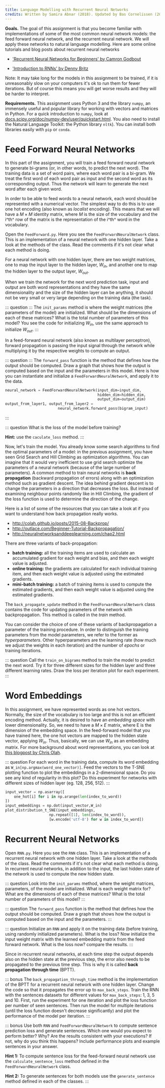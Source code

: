 ```yaml
---
title: Language Modelling with Recurrent Neural Networks
credits: Written by Samira Abnar (2018). Updated by Bas Cornelissen (2019).
---
```


**Goals.**
The goal of this assignment is that you become familiar with
implementations of some of the most common neural network models: the
feed forward neural network, and the recurrent neural network. We will
apply these networks to natural language modelling. Here are some online 
tutorials and blog posts about recurrent neural networks

- ['Recurrent Neural Networks for Beginners' by Camron Godbout](https://medium.com/@camrongodbout/recurrent-neural-networks-for-beginners-7aca4e933b82#.aswkxfdhx)

- ['Introduction to RNNs' by Denny Britz](http://www.wildml.com/2015/09/recurrent-neural-networks-tutorial-part-1-introduction-to-rnns/)

Note: It may take long for the models in this assignment to be trained,
if it is unreasonably slow on your computers it's ok to run them for
fewer iterations. But of course this means you will get worse results
and they will be harder to interpret.

**Requirements.**
This assignment uses Python 3 and the library `numpy`, an immensely 
useful and popular library for working with vectors and matrices in Python.
For a quick introduction to `numpy`, look at [docs.scipy.org/doc/numpy-dev/user/quickstart.html](https://docs.scipy.org/doc/numpy-dev/user/quickstart.html).
You also need to install the Natural Language Toolkit: the Python
library `nltk`). You can install both libraries easily with `pip` or `conda`.

Feed Forward Neural Networks
============================

In this part of the assignment, you will train a feed forward neural
network to generate bi-grams (or, in other words, to predict the next
word). The training data is a set of word pairs, where each word pair is
a bi-gram. We treat the first word of each word pair as input and the
second word as its corresponding output. Thus the network will learn to
generate the next word after each given word.

In order to be able to feed words to a neural network, each word should
be represented with a numerical vector. The simplest way to do this is
to use one hot encoding (also known as *localist* encoding). This means
that we will have a $M \times M$ identity matrix, where $M$ is the size
of the vocabulary and the i^th^ row of the matrix is the representation
of the i^th^ word in the vocabulary.

Open the `FeedForward.py`. Here you see the
`FeedForwardNeuralNetwork` class. This is an implementation of a
neural network with one hidden layer. Take a look at the methods of the
class. Read the comments if it's not clear what each method is doing.

For a neural network with one hidden layer, there are two weight
matrices, one to map the input layer to the hidden layer, $W_{in}$, and
another one to map the hidden layer to the output layer, $W_{out}$.

When we train the network for the next word prediction task, input and
output are both word representations and they have the same
dimensionality and the size of the hidden layer can be anything, it
should not be very small or very large depending on the training data
(the task).

::: question :::
The `init_params` method is where the weight matrices (the
parameters of the model) are initialized. What should be the dimensions
of each of these matrices? What is the total number of parameters of
this model? You see the code for initializing $W_{in}$, use the same
approach to initialize $W_{out}$.
:::

In a feed-forward neural network (also known as multilayer perceptron),
forward propagation is passing the input signal through the network
while multiplying it by the respective weights to compute an output.

::: question :::
The `forward_pass` function is the method that defines how the output
should be computed. Draw a graph that shows how the output is computed
based on the input and the parameters in this model.
Here is how you can instantiate and initialize a
`FeedForwardNeuralNetwork`, and apply it to the data.

```python
neural_network = FeedForwardNeuralNetwork(input_dim=input_dim,
                                          hidden_dim=hidden_dim,
                                          output_dim=output_dim)
output_from_layer1, output_from_layer2 =
                        neural_network.forward_pass(bigram_input)
```
:::

::: question
What is the loss of the model before training?

**Hint:** use the `caculate_loss` method.
:::

Now, let's train the model. You already know some search algorithms to
find the optimal parameters of a model: in the previous assignment, you
have seen Grid Search and Hill Climbing as optimization algorithms. You
can imagine that it would very inefficient to use grid search optimize
the parameters of a neural network (because of the large number of
parameters). A common method to train neural networks is **back
propagation** (backward propagation of errors) along with an
optimization method such as gradient descent. The idea behind gradient
descent is to change the parameters in a direction that decreases the
loss. But instead of examining neighbour points randomly like in Hill
Climbing, the gradient of the loss function is used to determine the
direction of the change.

Here is a list of some of the resources that you can take a look at if
you want to understand how back propagation really works.

- <http://colah.github.io/posts/2015-08-Backprop/>
- <http://outlace.com/Beginner-Tutorial-Backpropagation/>
- <http://neuralnetworksanddeeplearning.com/chap2.html>

There are three variants of back-propagation:

- **batch training:** all the training items are used to calculate an
accumulated gradient for each weight and bias, and then each weight
value is adjusted.
- **online training:** the gradients are calculated for each
individual training item, and then each weight value is adjusted
using the estimated gradients.
- **mini-batch training:** a batch of training items is used to
compute the estimated gradients, and then each weight value is
adjusted using the estimated gradients.

The `back_propagate_update` method in the `FeedForwardNeuralNetwork`
class contains the code for updating parameters of the network with
backpropagation. This method is called in the $train$ method.

You can consider the choice of one of these variants of backpropagation
a parameter of the training procedure. In order to distinguish the
training parameters from the model parameters, we refer to the former as
*hyperparameters*. Other hyperparameters are the learning rate (how much
we adjust the weights in each iteration) and the number of *epochs* or
training iterations.

::: question
Call the `train_on_bigrams` method to train the model to predict the
next word. Try it for three different sizes for the hidden layer and
three different learning rates. Draw the loss per iteration plot for
each experiment.
:::

Word Embeddings
===============

In this assignment, we have represented words as one hot vectors.
Normally, the size of the vocabulary is too large and this is not an
efficient encoding method. Actually, it is desired to have an *embedding
space* with lower dimensionality. So, we need to have a $M \times E$
matrix, where E is the dimension of the embedding space. In the
feed-forward model that you have trained here, the one hot vectors are
mapped to the hidden state vector, applying $W_{in}$. Thus, basically,
we can use $W_{in}$ as an embedding matrix.
For more background about word representations, you can look at 
[this blogpost by Chris Olah](http://colah.github.io/posts/2014-07-NLP-RNNs-Representations).

::: question
For each word in the training data, compute its word embedding as
`W_in[np.argmax(word_one_vector)]`. Feed the vectors to the T-SNE
plotting function to plot the embeddings in a 2-dimensional space. Do
you see any kind of regularity in this plot? Do this experiment for
networks with different sizes of hidden layer (eg. 128, 256, 512).
:::

```python
input_vector = np.asarray([
    one_hot[i] for i in np.arange(len(index_to_word))
])
input_embeddings = np.dot(input_vector,W_in)
plot_distribution_t_SNE(input_embeddings,
                    np.repeat([1], len(index_to_word)),
                    [w.encode('utf-8') for w in index_to_word])
```

Recurrent Neural Networks
=========================

Open `RNN.py`. Here you see the `RNN` class.
This is an implementation of a recurrent neural network with one hidden
layer. Take a look at the methods of the class. Read the comments if
it's not clear what each method is doing.
In recurrent neural networks, in addition to the input, the last hidden
state of the network is used to compute the new hidden state.

::: question
Look into the `init_params` method, where the weight matrices,
parameters, of the model are initialized. What is each weight matrix
for? What are the dimensions of each of these matrices? What is the
total number of parameters of this model?
:::

::: question
The `forward_pass` function is the method that defines how the output
should be computed. Draw a graph that shows how the output is computed
based on the input and the parameters.
:::

::: question
Initialize an `RNN` and apply it on the training data (before
training, using randomly initialized parameters). What is the loss? Now
initialize the input weight matrix with the learned embedding matrix
from the feed forward network. What is the loss now? compare the
results.
:::

Since in recurrent neural networks, at each time step the output depends
also on the hidden state at the previous step, the error also needs to
be propagated to the previous time step. This is why it is called **back
propagation through time** (BPTT).

::: bonus
The `back_propagation_through_time` method is the
implementation of the BPTT for a recurrent neural network with one
hidden layer. Change the code so that it propagates the error up to
`max_back_steps`. Train the RNN with the sentences datasets for
different values for `max_back_steps`: 1, 3, 5 and 10. First, run the
experiment for one iteration and plot the loss function per number of
seen sentences. Then run the model for multiple iterations (until the
loss function doesn't decrease significantly) and plot the performance
of the model per iteration.
:::

::: bonus
Use both `RNN` and `FeedForwardNeuralNetwork` to compute
sentence prediction loss and generate sentences. Which one would you
expect to perform better? Why? Are the results consistent with your
executions? If not, why do you think this happens? Include performance
plots and example sentences in your answer.

**Hint 1:** To compute sentence loss for the feed-forward neural
network use the `calculate_sentence_loss` method defined in the
`FeedForwardNeuralNetwork` class.

**Hint 2:** To generate sentences for both models use the
`generate_sentence` method defined in each of the classes.
:::